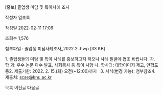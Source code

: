 [홍보] 졸업생 미담 및 특이사례 조사



작성자
임초록


작성일
2022-02-11 17:06


조회수
1,576


첨부파일 : 졸업생 미담사례조사\_2022.2..hwp [33 KB]


﻿﻿1. 졸업생들의 미담 및 특이 사례를 홍보하고자 하오니 사례 발굴에 협조 바랍니다. 가. 학 과: 우수 논문 다수 발표, 사회봉사 등 특이 사항 나. 학사과: 대학이미지 제고, 만학도 등2. 제출기한: 2022. 2. 15.(화) 오전(~12:00)까지   3. 서식(변경 가능): 첨부참조4. 제출처: scse@knu.ac.kr 





목록
이전글
다음글




